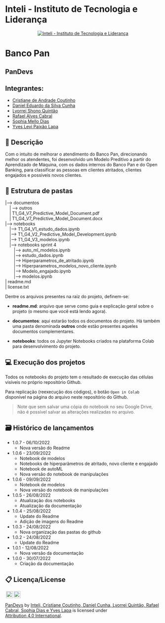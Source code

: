# Inteli - Instituto de Tecnologia e Liderança 

<p align="center">
<a href= "https://www.inteli.edu.br/"><img src="https://www.inteli.edu.br/wp-content/uploads/2021/08/20172028/marca_1-2.png" alt="Inteli - Instituto de Tecnologia e Liderança" border="0"></a>
</p>

# Banco Pan
## PanDevs

## Integrantes: 
- <a href="https://www.linkedin.com/in/crisandrade/">Cristiane de Andrade Coutinho</a>
- <a href="https://www.linkedin.com/in/daniel-eduardocunha/">Daniel Eduardo da Silva Cunha</a>
- <a href="https://www.linkedin.com/in/lyorreisquintao/">Lyorrei Shono Quintão</a> 
- <a href="https://www.linkedin.com/in/rafael-alves-cabral/">Rafael Alves Cabral</a> 
- <a href="https://www.linkedin.com/in/sophia-dias/">Sophia Mello Dias</a>
- <a href="https://www.linkedin.com/in/yveslevi/">Yves Levi Paixão Lapa</a> 

## 📝 Descrição

Com o intuito de melhorar o atendimento do Banco Pan, direcionando melhor os atendentes, foi desenvolvido um Modelo Preditivo a partir do Aprendizado de Máquina, com os dados internos do Banco Pan e do Open Banking, para classificar as pessoas em clientes atritados, clientes engajados e possíveis novos clientes.

## 📁 Estrutura de pastas

|--> documentos<br>
  &emsp;| --> outros <br>
  &emsp;| T1_G4_V7_Predictive_Model_Document.pdf<br>
  &emsp;| T1_G4_V7_Predictive_Model_Document.docx<br>
|--> notebooks<br>
  &emsp;|--> T1_G4_V1_estudo_dados.ipynb<br>
  &emsp;|--> T1_G4_V2_Predictive_Model_Development.ipynb<br>
  &emsp;|--> T1_G4_V3_modelos.ipynb<br>
  &emsp;|--> notebooks sprint 4<br>
  &emsp;&emsp;|--> auto_ml_modelos.ipynb<br>
  &emsp;&emsp;|--> estudo_dados.ipynb<br>
  &emsp;&emsp;|--> Hiperparametros_de_atritado.ipynb<br>
  &emsp;&emsp;|--> Hiperparametros_modelos_novo_cliente.ipynb<br>
  &emsp;&emsp;|--> Modelo_engajado.ipynb<br>
  &emsp;&emsp;|--> modelos.ipynb<br>
| readme.md<br>
| license.txt

Dentre os arquivos presentes na raiz do projeto, definem-se:

- <b>readme.md</b>: arquivo que serve como guia e explicação geral sobre o projeto (o mesmo que você está lendo agora).

- <b>documentos</b>: aqui estarão todos os documentos do projeto. Há também uma pasta denominada <b>outros</b> onde estão presentes aqueles documentos complementares.

- <b>notebooks</b>: todos os Jupyter Notebooks criados na plataforma Colab para desenvolvimento do projeto.

## 💻 Execução dos projetos

Todos os notebooks do projeto tem o resultado de execução das células visíveis no próprio repositório Github.

Para replicação (reexecução dos códigos), o botão `Open in Colab` disponível na página do arquivo neste repositório do Github.
> Note que sem salvar uma cópia do notebook no seu Google Drive, não é possível salvar as alterações realizadas no arquivo.

## 🗃 Histórico de lançamentos

* 1.0.7 - 06/10/2022
    * Nova versão do Readme 
* 1.0.6 - 23/09/2022
    * Notebook de modelos
    * Notebooks de hiperparâmetros de atritado, novo cliente e engajado
    * Notebook de autoML
    * Nova versão do notebook de manipulações
* 1.0.6 - 09/09/2022
    * Notebook de modelos
    * Nova versão do notebook de manipulações
* 1.0.5 - 26/08/2022
    * Atualização dos notebooks
    * Atualização da documentação
* 1.0.4 - 25/08/2022
    * Update do Readme
    * Adição de imagens do Readme
* 1.0.3 - 24/08/2022
    * Nova organização das pastas do github
* 1.0.2 - 24/08/2022
    * Update do Readme
* 1.0.1 - 12/08/2022
    * Nova versão da documentação
* 1.0.0 - 30/07/2022
    * Criação da documentação

## 📋 Licença/License

<img style="height:22px!important;margin-left:3px;vertical-align:text-bottom;" src="https://mirrors.creativecommons.org/presskit/icons/cc.svg?ref=chooser-v1"><img style="height:22px!important;margin-left:3px;vertical-align:text-bottom;" src="https://mirrors.creativecommons.org/presskit/icons/by.svg?ref=chooser-v1"><p xmlns:cc="http://creativecommons.org/ns#" xmlns:dct="http://purl.org/dc/terms/"><a property="dct:title" rel="cc:attributionURL" href="https://github.com/2022M3T1-Inteli/PanDevs">PanDevs</a> by <a rel="cc:attributionURL dct:creator" property="cc:attributionName" href="">Inteli, Cristiane Coutinho, Daniel Cunha, Lyorrei Quintão, Rafael Cabral, Sophia Dias e Yves Lapa</a> is licensed under <a href="http://creativecommons.org/licenses/by/4.0/?ref=chooser-v1" target="_blank" rel="license noopener noreferrer" style="display:inline-block;">Attribution 4.0 International</a>.</p>
